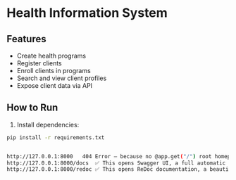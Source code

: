 # Health Information System

## Features
- Create health programs
- Register clients
- Enroll clients in programs
- Search and view client profiles
- Expose client data via API

## How to Run

1. Install dependencies:
```bash
pip install -r requirements.txt


http://127.0.0.1:8000	404 Error — because no @app.get("/") root homepage route is defined.
http://127.0.0.1:8000/docs	✅ This opens Swagger UI, a full automatic documentation of all your API endpoints (POST, GET, etc.). You can also try the API directly here.
http://127.0.0.1:8000/redoc	✅ This opens ReDoc documentation, a beautiful professional style API documentation automatically generated.

